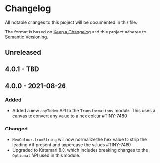 # Changelog
All notable changes to this project will be documented in this file.

The format is based on [Keep a Changelog](http://keepachangelog.com/en/1.0.0/)
and this project adheres to [Semantic Versioning](http://semver.org/spec/v2.0.0.html).

## Unreleased

## 4.0.1 - TBD

## 4.0.0 - 2021-08-26

### Added
- Added a new `anyToHex` API to the `Transformations` module. This uses a canvas to convert any value to a hex colour #TINY-7480

### Changed
- `HexColour.fromString` will now normalize the hex value to strip the leading `#` if present and uppercase the values #TINY-7480
- Upgraded to Katamari 8.0, which includes breaking changes to the `Optional` API used in this module.
